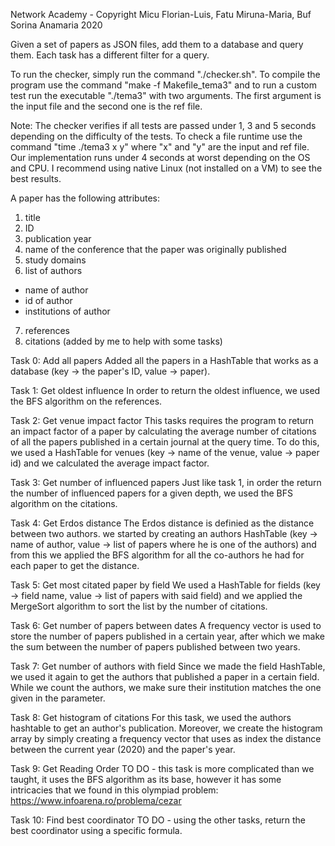 Network Academy - Copyright Micu Florian-Luis, Fatu Miruna-Maria, Buf Sorina Anamaria 2020

Given a set of papers as JSON files, add them to a database and query them.
Each task has a different filter for a query.

To run the checker, simply run the command "./checker.sh".
To compile the program use the command "make -f Makefile_tema3" and to run
a custom test run the executable "./tema3" with two arguments. The first
argument is the input file and the second one is the ref file.

Note: The checker verifies if all tests are passed under 1, 3 and 5 seconds
depending on the difficulty of the tests. To check a file runtime use the
command "time ./tema3 x y" where "x" and "y" are the input and ref file.
Our implementation runs under 4 seconds at worst depending on the OS and
CPU. I recommend using native Linux (not installed on a VM) to see the best
results.

A paper has the following attributes:
1. title
2. ID
3. publication year
4. name of the conference that the paper was originally published
5. study domains
6. list of authors
  - name of author
  - id of author
  - institutions of author
7. references
8. citations (added by me to help with some tasks)

Task 0: Add all papers
Added all the papers in a HashTable that works as a database (key -> the 
paper's ID, value -> paper).

Task 1: Get oldest influence
In order to return the oldest influence, we used the BFS algorithm on the
references.

Task 2: Get venue impact factor
This tasks requires the program to return an impact factor of a paper
by calculating the average number of citations of all the papers 
published in a certain journal at the query time. To do this, we used
a HashTable for venues (key -> name of the venue, value -> paper id)
and we calculated the average impact factor.

Task 3: Get number of influenced papers
Just like task 1, in order the return the number of influenced papers
for a given depth, we used the BFS algorithm on the citations.

Task 4: Get Erdos distance
The Erdos distance is definied as the distance between two authors.
we started by creating an authors HashTable (key -> name of author, 
value -> list of papers where he is one of the authors) and from this we
applied the BFS algorithm for all the co-authors he had for each paper
to get the distance.

Task 5: Get most citated paper by field
We used a HashTable for fields (key -> field name, value -> list of papers
with said field) and we applied the MergeSort algorithm to sort the list
by the number of citations.

Task 6: Get number of papers between dates
A frequency vector is used to store the number of papers published in a
certain year, after which we make the sum between the number of papers
published between two years.

Task 7: Get number of authors with field
Since we made the field HashTable, we used it again to get the authors
that published a paper in a certain field. While we count the authors, 
we make sure their institution matches the one given in the parameter.

Task 8: Get histogram of citations
For this task, we used the authors hashtable to get an author's
publication. Moreover, we create the histogram array by simply
creating a frequency vector that uses as index the distance between
the current year (2020) and the paper's year.

Task 9: Get Reading Order
TO DO - this task is more complicated than we taught, it uses the BFS
algorithm as its base, however it has some intricacies that we found
in this olympiad problem: https://www.infoarena.ro/problema/cezar

Task 10: Find best coordinator
TO DO - using the other tasks, return the best coordinator using a
specific formula.



